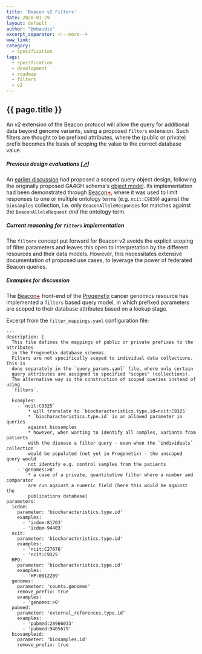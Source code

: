 ```yaml
---
title: 'Beacon v2 Filters'
date: 2020-01-29
layout: default
author: "@mbaudis"
excerpt_separator: <!--more-->
www_link:
category:
  - specification
tags:
  - specification
  - development
  - roadmap
  - filters
  - v2
---
```


## {{ page.title }}

An *v2* extension of the Beacon protocol will allow the query for additional
data beyond genome variants, using a proposed `filters` extension. Such filters
are thought to be prefixed attributes, where the (public or private) prefix
becomes the basis of scoping the value to the correct database value.

<!--more-->

##### Previous design evaluations [[➚](/roadmap/bioontologies.html)]

An [earlier discussion](/roadmap/bioontologies.html) had proposed a scoped query
object design, following the originally proposed GA4GH schema's [object model](https://schemablocks.org/standards/ga4gh-data-model.html). Its 
implementation had been demonstrated through [Beacon<span style="color: red; font-weight: 800;">+</span>](http://beacon.progenetix.org/ui/), where it was used to limit
responses to one or multiple ontology terms (e.g. `ncit:C9039`) against the
`biosamples` collection, i.e. only `BeaconAlleleResponses` for matches against
the `BeaconAlleleRequest` *and* the ontology term.


##### Current reasoning for `filters` implementation

The `filters` concept put forward for Beacon v2 avoids the explicit scoping of
filter parameters and leaves this open to interpretation by the different
resources and their data models. However, this necessitates extensive
documentation of proposed use cases, to leverage the power of federated Beacon
queries.

##### Examples for discussion

The [Beacon<span style="color: red; font-weight: 800;">+</span>](http://beacon.progenetix.org/ui/)
front-end of the [Progenetix](http://progenetix.org) cancer genomics resource
has implemented a `filters` based query model, in which prefixed parameters
are scoped to their database attributes based on a lookup stage.

Excerpt from the `filter_mappings.yaml` configuration file:

```
---
description: |
  This file defines the mappings of public or private prefixes to the attributes
  in the Progenetix database schemas.
  Filters are not specifically scoped to individual data collections. This is
  done separately in the `query_params.yaml` file, where only certain
  query attributes are assigned to specified "scopes" (collections).
  The alternative way is the construction of scoped queries instead of using
  `filters`.
  
  Examples:
    - `ncit:C9325`
        * will translate to `biocharacteristics.type.id=ncit:C9325`
        * `biocharacteristics.type.id` is an allowed parameter in queries
        against biosamples
        * however, when wanting to identify all samples, variants from patients
        with the disease a filter query - even when the `individuals` collection
        would be populated (not yet in Progenetix) - the unscoped query would
        not identify e.g. control samples from the patients 
    - 'genomes:>0'
        * a case of a private, quantitative filter where a number and comparator
        are run against a numeric field (here this would be against the
        publications database)
parameters:
  icdom:
    parameter: 'biocharacteristics.type.id'
    examples:
      - 'icdom-81703'
      - 'icdom-94403'
  ncit:
    parameter: 'biocharacteristics.type.id'
    examples:
      - 'ncit:C27676'
      - 'ncit:C9325'
  HPO:
    parameter: 'biocharacteristics.type.id'
    examples:
      - 'HP:0012209'
  genomes:
    parameter: 'counts.genomes'
    remove_prefix: true
    examples:
      - 'genomes:>0'
  pubmed:
    parameter: 'external_references.type.id'
    examples:
      - 'pubmed:28966033'
      - 'pubmed:9405679'
  biosampleid:
    parameter: 'biosamples.id'
    remove_prefix: true
```
